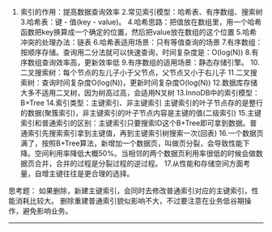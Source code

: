 1. 索引的作用：提高数据查询效率
2.常见索引模型：哈希表、有序数组、搜索树
3.哈希表：键 - 值(key - value)。
4.哈希思路：把值放在数组里，用一个哈希函数把key换算成一个确定的位置，然后把value放在数组的这个位置
5.哈希冲突的处理办法：链表
6.哈希表适用场景：只有等值查询的场景
7.有序数组：按顺序存储。查询用二分法就可以快速查询，时间复杂度是：O(log(N))
8.有序数组查询效率高，更新效率低
9.有序数组的适用场景：静态存储引擎。
10.二叉搜索树：每个节点的左儿子小于父节点，父节点又小于右儿子
11.二叉搜索树：查询时间复杂度O(log(N))，更新时间复杂度O(log(N))
12.数据库存储大多不适用二叉树，因为树高过高，会适用N叉树
13.InnoDB中的索引模型：B+Tree
14.索引类型：主键索引、非主键索引
	主键索引的叶子节点存的是整行的数据(聚簇索引)，非主键索引的叶子节点内容是主键的值(二级索引)
15.主键索引和普通索引的区别：主键索引只要搜索ID这个B+Tree即可拿到数据。普通索引先搜索索引拿到主键值，再到主键索引树搜索一次(回表)
16.一个数据页满了，按照B+Tree算法，新增加一个数据页，叫做页分裂，会导致性能下降。空间利用率降低大概50%。当相邻的两个数据页利用率很低的时候会做数据页合并，合并的过程是分裂过程的逆过程。
17.从性能和存储空间方面考量，自增主键往往是更合理的选择。

思考题：
如果删除，新建主键索引，会同时去修改普通索引对应的主键索引，性能消耗比较大。
删除重建普通索引貌似影响不大，不过要注意在业务低谷期操作，避免影响业务。

---



